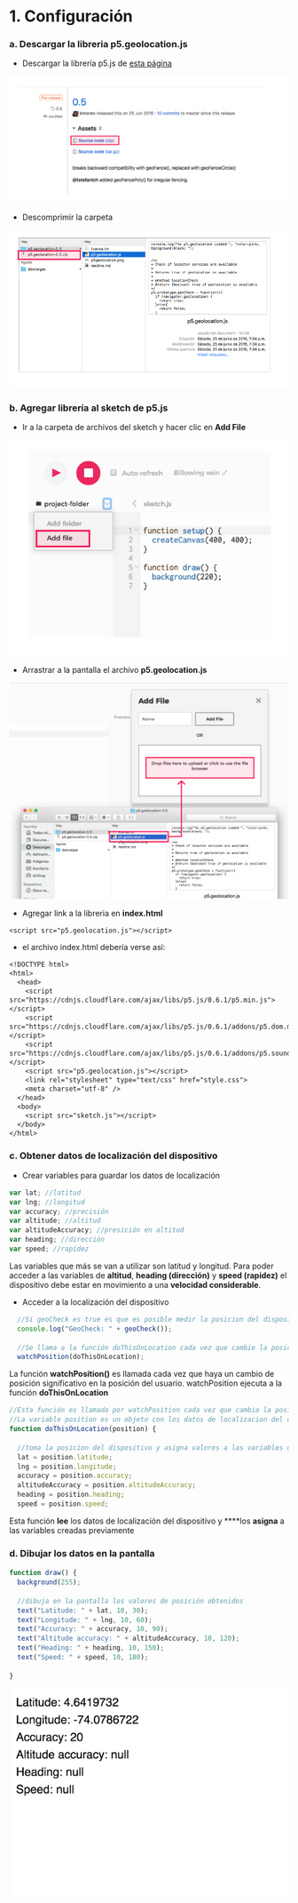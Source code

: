# 1. Configuración

### a. Descargar la libreria p5.geolocation.js

* Descargar la librería p5.js de [esta página](https://github.com/bmoren/p5.geolocation/releases)

![](../../.gitbook/assets/geo-94.png)

* Descomprimir la carpeta

![](../../.gitbook/assets/geo-95.png)

### b. Agregar librería al sketch de p5.js

* Ir a la carpeta de archivos del sketch y hacer clic en **Add File**

![](../../.gitbook/assets/geo-96.png)

* Arrastrar a la pantalla el archivo **p5.geolocation.js**

![](../../.gitbook/assets/geo-97.png)

* Agregar link a la libreria en **index.html**

```markup
<script src="p5.geolocation.js"></script>
```

* el archivo index.html debería verse así:

```markup
<!DOCTYPE html>
<html>
  <head>
    <script src="https://cdnjs.cloudflare.com/ajax/libs/p5.js/0.6.1/p5.min.js"></script>
    <script src="https://cdnjs.cloudflare.com/ajax/libs/p5.js/0.6.1/addons/p5.dom.min.js"></script>
    <script src="https://cdnjs.cloudflare.com/ajax/libs/p5.js/0.6.1/addons/p5.sound.min.js"></script>
    <script src="p5.geolocation.js"></script>
    <link rel="stylesheet" type="text/css" href="style.css">
    <meta charset="utf-8" />
  </head>
  <body>
    <script src="sketch.js"></script>
  </body>
</html>
```

### c. Obtener datos de localización del dispositivo

* Crear variables para guardar los datos de localización

```javascript
var lat; //latitud
var lng; //longitud
var accuracy; //precisión
var altitude; //altitud
var altitudeAccuracy; //presición en altitud
var heading; //dirección
var speed; //rapidez
```

Las variables que más se van a utilizar son latitud y longitud. Para poder acceder a las variables de **altitud**, **heading \(dirección\)** y **speed \(rapidez\)** el dispositivo debe estar en movimiento a una **velocidad considerable**.

* Acceder a la localización del dispositivo

```javascript
  //Si geoCheck es true es que es posible medir la posicion del dispositivo
  console.log("GeoCheck: " + geoCheck());
  
  //Se llama a la función doThisOnLocation cada vez que cambie la posicion del usuario
  watchPosition(doThisOnLocation);
```

La función **watchPosition\(\)** es llamada cada vez que haya un cambio de posición significativo en la posición del usuario. watchPosition ejecuta a la función **doThisOnLocation**

```javascript
//Esta función es llamada por watchPosition cada vez que cambia la posicion del usuario
//La variable position es un objeto con los datos de localizacion del dispositivo
function doThisOnLocation(position) {

  //toma la posicion del dispositivo y asigna valores a las variables de posicion
  lat = position.latitude;
  lng = position.longitude;
  accuracy = position.accuracy;
  altitudeAccuracy = position.altitudeAccuracy;
  heading = position.heading;
  speed = position.speed;
```

Esta función **lee** los datos de localización del dispositivo y ****los **asigna** a las variables creadas previamente

### d. Dibujar los datos en la pantalla

```javascript
function draw() {
  background(255);

  //dibuja en la pantalla los valores de posición obtenidos
  text("Latitude: " + lat, 10, 30);
  text("Longitude: " + lng, 10, 60);
  text("Accuracy: " + accuracy, 10, 90);
  text("Altitude accuracy: " + altitudeAccuracy, 10, 120);
  text("Heading: " + heading, 10, 150);
  text("Speed: " + speed, 10, 180);

}
```

![](../../.gitbook/assets/geo-setup.png)




